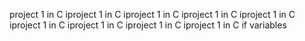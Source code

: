 project 1 in C iproject 1 in C iproject 1 in C iproject 1 in C iproject 1 in C iproject 1 in C iproject 1 in C iproject 1 in C iproject 1 in C if variables
